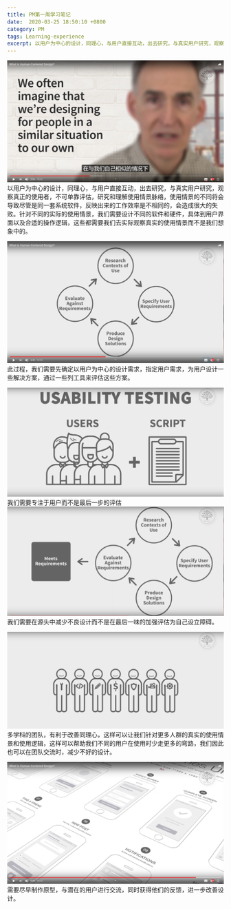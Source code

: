 ```yaml
---
title: PM第一周学习笔记
date:  2020-03-25 18:50:10 +0800
category: PM
tags: Learning-experience
excerpt: 以用户为中心的设计，同理心，与用户直接互动，出去研究，与真实用户研究，观察真正的使用者，不可单靠评估，研究和理解使用情景脉络
---
```



![avatar](/assets/img/PM-1-1.png)
以用户为中心的设计，同理心，与用户直接互动，出去研究，与真实用户研究，观察真正的使用者，不可单靠评估，研究和理解使用情景脉络，使用情景的不同将会导致尽管是同一套系统软件，反映出来的工作效率是不相同的，会造成很大的失败。针对不同的实际的使用情景，我们需要设计不同的软件和硬件，具体到用户界面以及合适的操作逻辑，这些都需要我们去实际观察真实的使用情景而不是我们想象中的。


![avatar](/assets/img/PM-1-2.png)
此过程，我们需要先确定以用户为中心的设计需求，指定用户需求，为用户设计一些解决方案，通过一些列工具来评估这些方案。

![avatar](/assets/img/PM-1-3.png)
我们需要专注于用户而不是最后一步的评估
![avatar](/assets/img/PM-1-4.png)
我们需要在源头中减少不良设计而不是在最后一味的加强评估为自己设立障碍。

![avatar](/assets/img/PM-1-5.png)
多学科的团队，有利于改善同理心，这样可以让我们针对更多人群的真实的使用情景和使用逻辑，这样可以帮助我们不同的用户在使用时少走更多的弯路，我们因此也可以在团队交流时，减少不好的设计。

![avatar](/assets/img/PM-1-7.png)
需要尽早制作原型，与潜在的用户进行交流，同时获得他们的反馈，进一步改善设计。